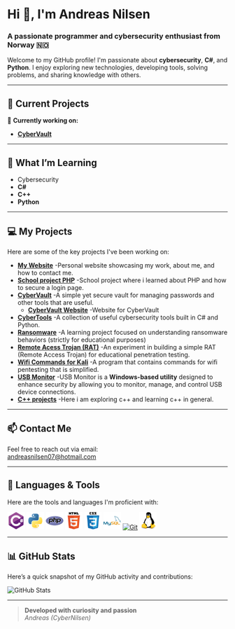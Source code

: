 # Hi 👋, I'm Andreas Nilsen

### A passionate programmer and cybersecurity enthusiast from Norway 🇳🇴

Welcome to my GitHub profile! I'm passionate about **cybersecurity**, **C#**, and **Python**. I enjoy exploring new technologies, developing tools, solving problems, and sharing knowledge with others.

---

## 🌟 Current Projects

🔭 **Currently working on:**  
- [**CyberVault**](https://github.com/CyberNilsen/CyberVault)

---

## 🌱 What I’m Learning

- Cybersecurity
- **C#**
- **C++**
- **Python**

---

## 💻 My Projects

Here are some of the key projects I've been working on:

- [**My Website**](https://cybernilsen.github.io/Andreas-Nettside/)
  -Personal website showcasing my work, about me, and how to contact me.
- [**School project PHP**](https://github.com/CyberNilsen/Oppdag-Norge-databasenettside)
   -School project where i learned about PHP and how to secure a login page.
- [**CyberVault**](https://github.com/CyberNilsen/CyberVault)
  -A simple yet secure vault for managing passwords and other tools that are useful.
    - [**CyberVault Website**](https://github.com/CyberNilsen/CyberVault-website)
    -Website for CyberVault
- [**CyberTools**](https://github.com/CyberNilsen/CyberTools)
  -A collection of useful cybersecurity tools built in C# and Python.
- [**Ransomware**](https://github.com/CyberNilsen/Ransomware)
  -A learning project focused on understanding ransomware behaviors (strictly for educational purposes)
- [**Remote Acess Trojan (RAT)**](https://github.com/CyberNilsen/Remote-Access-Trojan)
  -An experiment in building a simple RAT (Remote Access Trojan) for educational penetration testing.
- [**Wifi Commands for Kali**](https://github.com/CyberNilsen/Wifi-Commands-Kali)
  -A program that contains commands for wifi pentesting that is simplified.
- [**USB Monitor**](https://github.com/CyberNilsen/USB-Monitor)
  -USB Monitor is a **Windows-based utility** designed to enhance security by allowing you to monitor, manage, and control USB device connections.
- [**C++ projects**](https://github.com/CyberNilsen/CPP-projects)
   -Here i am exploring c++ and learning c++ in general.

---


## 📫 Contact Me

Feel free to reach out via email:  
[andreasnilsen07@hotmail.com](mailto:andreasnilsen07@hotmail.com)

---

## 🔧 Languages & Tools

Here are the tools and languages I'm proficient with:

<p align="left">
  <a href="https://www.w3schools.com/cs/" target="_blank"><img src="https://raw.githubusercontent.com/devicons/devicon/master/icons/csharp/csharp-original.svg" alt="C#" width="40" height="40"/></a>
  <a href="https://www.python.org" target="_blank"><img src="https://raw.githubusercontent.com/devicons/devicon/master/icons/python/python-original.svg" alt="Python" width="40" height="40"/></a>
  <a href="https://www.php.net" target="_blank"><img src="https://raw.githubusercontent.com/devicons/devicon/master/icons/php/php-original.svg" alt="PHP" width="40" height="40"/></a>
  <a href="https://www.w3.org/html/" target="_blank"><img src="https://raw.githubusercontent.com/devicons/devicon/master/icons/html5/html5-original-wordmark.svg" alt="HTML5" width="40" height="40"/></a>
  <a href="https://www.w3schools.com/css/" target="_blank"><img src="https://raw.githubusercontent.com/devicons/devicon/master/icons/css3/css3-original-wordmark.svg" alt="CSS3" width="40" height="40"/></a>
  <a href="https://www.mysql.com/" target="_blank"><img src="https://raw.githubusercontent.com/devicons/devicon/master/icons/mysql/mysql-original-wordmark.svg" alt="MySQL" width="40" height="40"/></a>
  <a href="https://git-scm.com/" target="_blank"><img src="https://www.vectorlogo.zone/logos/git-scm/git-scm-icon.svg" alt="Git" width="40" height="40"/></a>
  <a href="https://www.linux.org/" target="_blank"><img src="https://raw.githubusercontent.com/devicons/devicon/master/icons/linux/linux-original.svg" alt="Linux" width="40" height="40"/></a>
</p>

---

## 📊 GitHub Stats

Here’s a quick snapshot of my GitHub activity and contributions:

<p align="left">
  <img src="https://github-readme-stats.vercel.app/api?username=CyberNilsen&show_icons=true&theme=dark" alt="GitHub Stats"/>
</p>

---

> **Developed with curiosity and passion**  
> *Andreas (CyberNilsen)*
